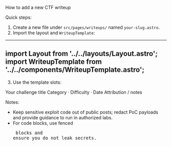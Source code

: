 How to add a new CTF writeup

Quick steps:
1. Create a new file under `src/pages/writeups/` named `your-slug.astro`.
2. Import the layout and `WriteupTemplate`:

---
import Layout from '../../layouts/Layout.astro';
import WriteupTemplate from '../../components/WriteupTemplate.astro';
---

3. Use the template slots:

<Layout>
  <WriteupTemplate>
    <span slot="title">Your challenge title</span>
    <span slot="meta">Category · Difficulty · Date</span>
    <!-- body content here -->
    <span slot="footer">Attribution / notes</span>
  </WriteupTemplate>
</Layout>

Notes:
- Keep sensitive exploit code out of public posts; redact PoC payloads and provide guidance to run in authorized labs.
- For code blocks, use fenced <pre class="language-xxx"> blocks and ensure you do not leak secrets.
